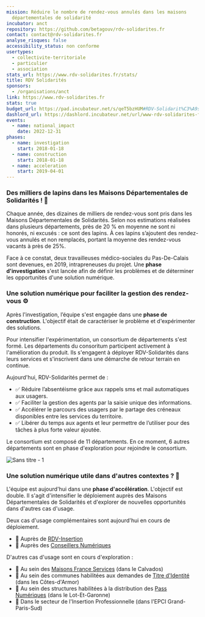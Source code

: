 ```yaml
---
mission: Réduire le nombre de rendez-vous annulés dans les maisons
  départementales de solidarité
incubator: anct
repository: https://github.com/betagouv/rdv-solidarites.fr
contact: contact@rdv-solidarites.fr
analyse_risques: false
accessibility_status: non conforme
usertypes:
  - collectivite-territoriale
  - particulier
  - association
stats_url: https://www.rdv-solidarites.fr/stats/
title: RDV Solidarités
sponsors:
  - /organisations/anct
link: https://www.rdv-solidarites.fr
stats: true
budget_url: https://pad.incubateur.net/s/qeT5bzHUM#RDV-Solidarit%C3%A9s
dashlord_url: https://dashlord.incubateur.net/url/www-rdv-solidarites-fr/
events:
  - name: national_impact
    date: 2022-12-31
phases:
  - name: investigation
    start: 2018-01-18
  - name: construction
    start: 2018-01-18
  - name: acceleration
    start: 2019-04-01
---
```


### Des milliers de lapins dans les Maisons Départementales de Solidarités ! 🔎

Chaque année, des dizaines de milliers de rendez-vous sont pris dans les Maisons Départementales de Solidarités. Selon nos estimations réalisées dans plusieurs départements, près de 20 % en moyenne ne sont ni honorés, ni excusés : ce sont des lapins. À ces lapins s’ajoutent des rendez-vous annulés et non remplacés, portant la moyenne des rendez-vous vacants à près de 25%.

Face à ce constat, deux travailleuses médico-sociales du Pas-De-Calais sont devenues, en 2019, intrapreneuses du projet. Une **phase d'investigation** s'est lancée afin de définir les problèmes et de déterminer les opportunités d'une solution numérique. 

### Une solution numérique pour faciliter la gestion des rendez-vous ⚙️ 

Après l'investigation, l’équipe s'est engagée dans une **phase de construction**. L'objectif était de caractériser le problème et d'expérimenter des solutions.

Pour intensifier l'expérimentation, un consortium de départements s'est formé. Les départements du consoritum participent activement à l'amélioration du produit. Ils s'engagent à déployer RDV-Solidarités dans leurs services et s'inscrivent dans une démarche de retour terrain en continue. 

Aujourd'hui, RDV-Solidarités permet de : 

- ✅ Réduire l’absentéisme grâce aux rappels sms et mail automatiques aux usagers.
- ✅ Faciliter la gestion des agents par la saisie unique des informations. 
- ✅ Accélérer le parcours des usagers par le partage des créneaux disponibles entre les services du territoire. 
- ✅ Libérer du temps aux agents et leur permettre de l’utiliser pour des tâches à plus forte valeur ajoutée.

Le consortium est composé de 11 départements. En ce moment, 6 autres départements sont en phase d'exploration pour rejoindre le consortium.

![Sans titre - 1](https://user-images.githubusercontent.com/100694638/168599530-97f102b2-a3c0-4d3f-8724-dcc6d232006d.png)


### Une solution numérique utile dans d'autres contextes ? 🔭

L'équipe est aujourd'hui dans une **phase d'accélération**. L'objectif est double. Il s'agit d'intensifier le déploiement auprès des Maisons Départementales de Solidarités et d'explorer de nouvelles opportunités dans d'autres cas d'usage. 

Deux cas d'usage complémentaires sont aujourd'hui en cours de déploiement.

- 📌 Auprès de [RDV-Insertion](https://beta.gouv.fr/startups/data.insertion.html)
- 📌 Auprès des [Conseillers Numériques](https://beta.gouv.fr/startups/conseiller-numerique.html)


D'autres cas d'usage sont en cours d'exploration : 


- 🧪 Au sein des [Maisons France Services](https://www.cohesion-territoires.gouv.fr/france-services) (dans le Calvados)
- 🧪 Au sein des communes habilitées aux demandes de [Titre d'Identité](https://passeport.ants.gouv.fr/services/geolocaliser-une-mairie-habilitee) (dans les Côtes-d'Armor) 
- 🧪 Au sein des structures habilitées à la distribution des [Pass Numériques](https://agence-cohesion-territoires.gouv.fr/pass-numerique-116) (dans le Lot-Et-Garonne)
- 🧪 Dans le secteur de l'Insertion Professionnelle (dans l'EPCI Grand-Paris-Sud)


